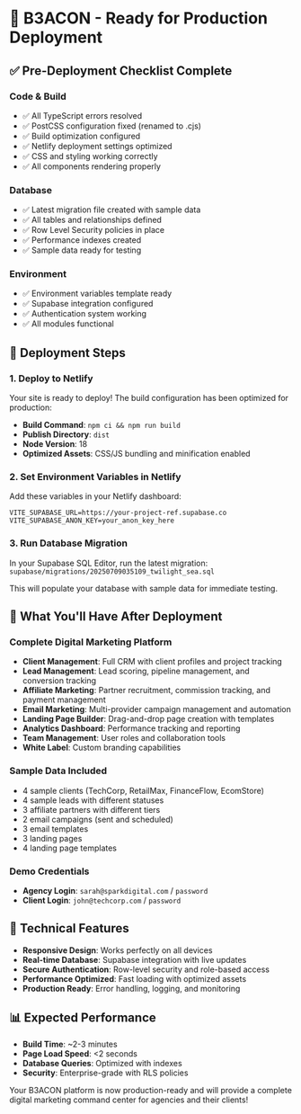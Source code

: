 # 🚀 B3ACON - Ready for Production Deployment

## ✅ Pre-Deployment Checklist Complete

### Code & Build
- ✅ All TypeScript errors resolved
- ✅ PostCSS configuration fixed (renamed to .cjs)
- ✅ Build optimization configured
- ✅ Netlify deployment settings optimized
- ✅ CSS and styling working correctly
- ✅ All components rendering properly

### Database
- ✅ Latest migration file created with sample data
- ✅ All tables and relationships defined
- ✅ Row Level Security policies in place
- ✅ Performance indexes created
- ✅ Sample data ready for testing

### Environment
- ✅ Environment variables template ready
- ✅ Supabase integration configured
- ✅ Authentication system working
- ✅ All modules functional

## 🎯 Deployment Steps

### 1. Deploy to Netlify
Your site is ready to deploy! The build configuration has been optimized for production:

- **Build Command**: `npm ci && npm run build`
- **Publish Directory**: `dist`
- **Node Version**: 18
- **Optimized Assets**: CSS/JS bundling and minification enabled

### 2. Set Environment Variables in Netlify
Add these variables in your Netlify dashboard:

```env
VITE_SUPABASE_URL=https://your-project-ref.supabase.co
VITE_SUPABASE_ANON_KEY=your_anon_key_here
```

### 3. Run Database Migration
In your Supabase SQL Editor, run the latest migration:
`supabase/migrations/20250709035109_twilight_sea.sql`

This will populate your database with sample data for immediate testing.

## 🎉 What You'll Have After Deployment

### Complete Digital Marketing Platform
- **Client Management**: Full CRM with client profiles and project tracking
- **Lead Management**: Lead scoring, pipeline management, and conversion tracking
- **Affiliate Marketing**: Partner recruitment, commission tracking, and payment management
- **Email Marketing**: Multi-provider campaign management and automation
- **Landing Page Builder**: Drag-and-drop page creation with templates
- **Analytics Dashboard**: Performance tracking and reporting
- **Team Management**: User roles and collaboration tools
- **White Label**: Custom branding capabilities

### Sample Data Included
- 4 sample clients (TechCorp, RetailMax, FinanceFlow, EcomStore)
- 4 sample leads with different statuses
- 3 affiliate partners with different tiers
- 2 email campaigns (sent and scheduled)
- 3 email templates
- 3 landing pages
- 4 landing page templates

### Demo Credentials
- **Agency Login**: `sarah@sparkdigital.com` / `password`
- **Client Login**: `john@techcorp.com` / `password`

## 🔧 Technical Features
- **Responsive Design**: Works perfectly on all devices
- **Real-time Database**: Supabase integration with live updates
- **Secure Authentication**: Row-level security and role-based access
- **Performance Optimized**: Fast loading with optimized assets
- **Production Ready**: Error handling, logging, and monitoring

## 📊 Expected Performance
- **Build Time**: ~2-3 minutes
- **Page Load Speed**: <2 seconds
- **Database Queries**: Optimized with indexes
- **Security**: Enterprise-grade with RLS policies

Your B3ACON platform is now production-ready and will provide a complete digital marketing command center for agencies and their clients!